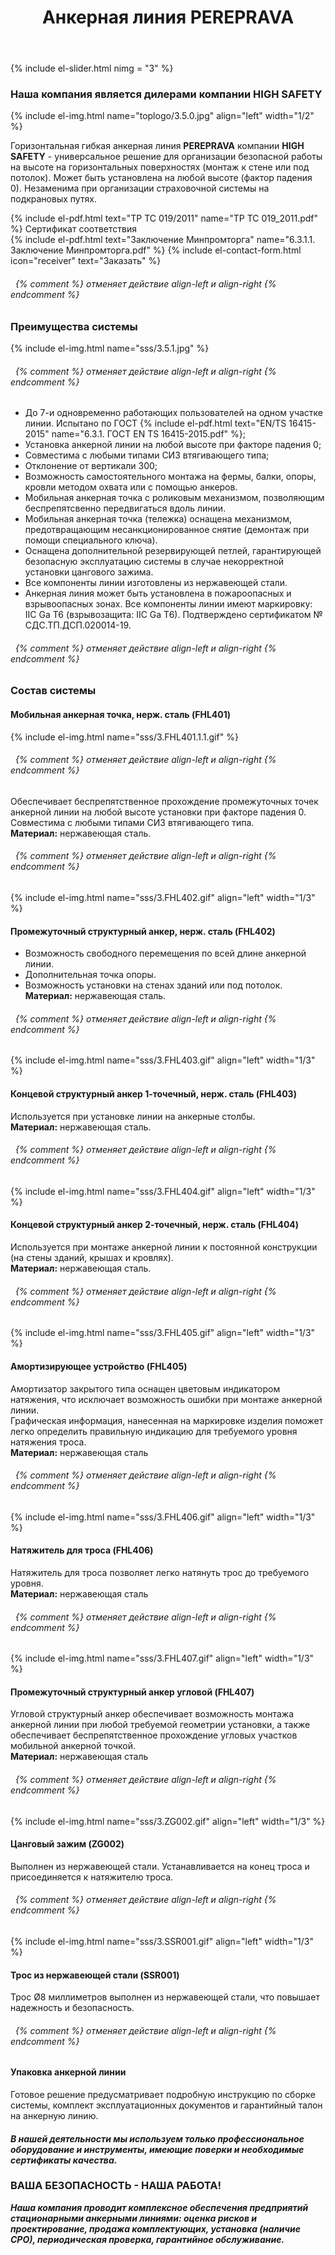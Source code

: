 ﻿---
title: Анкерная линия PEREPRAVA
cat: 3
sortid: 3.5
submenu: true
permalink: /анкерная-линия-PEREPRAVA
---

{% include el-slider.html  nimg = "3" %} 

### Наша компания является дилерами компании **HIGH SAFETY**
{% include el-img.html name="toplogo/3.5.0.jpg" align="left" width="1/2" %}

Горизонтальная гибкая анкерная линия **PEREPRAVA** компании **HIGH SAFETY** - универсальное решение для организации безопасной работы на высоте на горизонтальных поверхностях (монтаж к стене или под потолок). Может быть установлена на любой высоте (фактор падения 0). Незаменима при организации страховочной системы на подкрановых путях. 

{% include el-pdf.html text="TP TC 019/2011" name="TP TC 019_2011.pdf" %} Сертификат соответствия   
{% include el-pdf.html text="Заключение Минпромторга" name="6.3.1.1. Заключение Минпромторга.pdf" %}
{% include el-contact-form.html icon="receiver" text="Заказать" %}
###### &nbsp; {% comment %} отменяет действие align-left и align-right {% endcomment %} 

### **Преимущества системы**  
{% include el-img.html name="sss/3.5.1.jpg"  %}
###### &nbsp; {% comment %} отменяет действие align-left и align-right {% endcomment %} 

-	До 7-и одновременно работающих пользователей на одном участке линии. Испытано по ГОСТ {% include el-pdf.html text="EN/TS 16415-2015" name="6.3.1. ГОСТ EN TS 16415-2015.pdf" %};  
-	Установка анкерной линии на любой высоте при факторе падения 0;  
-	Совместима с любыми типами СИЗ втягивающего типа;  
-	Отклонение от вертикали 300;  
-	Возможность самостоятельного монтажа на фермы, балки, опоры, кровли методом охвата или с помощью анкеров.   
-	Мобильная анкерная точка с роликовым механизмом, позволяющим беспрепятсвенно передвигаться вдоль линии.   
-	Мобильная анкерная точка (тележка) оснащена механизмом, предотвращающим несанкционированное снятие (демонтаж при помощи специального ключа).   
-	Оснащена дополнительной резервирующей петлей, гарантирующей безопасную эксплуатацию системы в случае некорректной установки цангового зажима.   
-	Все компоненты линии изготовлены из нержавеющей стали.   
-	Анкерная линия может быть установлена в пожароопасных и взрывоопасных зонах. Все компоненты линии имеют маркировку: IIC Ga T6 (взрывозащита: IIC Ga T6). Подтверждено сертификатом № СДС.ТП.ДСП.020014-19.
###### &nbsp; {% comment %} отменяет действие align-left и align-right {% endcomment %}

### **Состав системы**
 
#### **Мобильная анкерная точка, нерж. сталь** (FHL401)
{% include el-img.html name="sss/3.FHL401.1.1.gif"  %}
###### &nbsp; {% comment %} отменяет действие align-left и align-right {% endcomment %}
Обеспечивает беспрепятственное прохождение промежуточных точек анкерной линии на любой высоте установки при факторе падения 0.  
Совместима с любыми типами СИЗ втягивающего типа.    
**Материал:** нержавеющая сталь.
###### &nbsp; {% comment %} отменяет действие align-left и align-right {% endcomment %}

{% include el-img.html name="sss/3.FHL402.gif" align="left" width="1/3" %}
#### **Промежуточный структурный анкер, нерж. сталь** (FHL402)
*  Возможность свободного перемещения по всей длине анкерной линии.  
*  Дополнительная точка опоры.  
*  Возможность установки на стенах зданий или под потолок.  
**Материал:** нержавеющая сталь.
###### &nbsp; {% comment %} отменяет действие align-left и align-right {% endcomment %}

{% include el-img.html name="sss/3.FHL403.gif" align="left" width="1/3" %}
#### **Концевой структурный анкер 1-точечный, нерж. сталь** (FHL403)
Используется при установке линии на анкерные столбы.   
**Материал:** нержавеющая сталь.
###### &nbsp; {% comment %} отменяет действие align-left и align-right {% endcomment %}
 
{% include el-img.html name="sss/3.FHL404.gif" align="left" width="1/3" %}
#### **Концевой структурный анкер 2-точечный, нерж. сталь** (FHL404)
Используется при монтаже анкерной линии к постоянной конструкции (на стены зданий, крышах и кровлях).  
**Материал:** нержавеющая сталь.
###### &nbsp; {% comment %} отменяет действие align-left и align-right {% endcomment %}
 
{% include el-img.html name="sss/3.FHL405.gif" align="left" width="1/3" %}
#### **Амортизирующее устройство** (FHL405)
Амортизатор закрытого типа оснащен цветовым индикатором натяжения, что исключает возможность ошибки при монтаже анкерной линии.  
Графическая информация, нанесенная на маркировке изделия поможет легко определить правильную индикацию для требуемого уровня натяжения троса.   
**Материал:** нержавеющая сталь
###### &nbsp; {% comment %} отменяет действие align-left и align-right {% endcomment %}
  
{% include el-img.html name="sss/3.FHL406.gif" align="left" width="1/3" %}
#### **Натяжитель для троса** (FHL406)
Натяжитель для троса позволяет легко натянуть трос до требуемого уровня.   
**Материал:** нержавеющая сталь
###### &nbsp; {% comment %} отменяет действие align-left и align-right {% endcomment %}
 
{% include el-img.html name="sss/3.FHL407.gif" align="left" width="1/3" %}
#### **Промежуточный структурный анкер угловой** (FHL407)
Угловой структурный анкер обеспечивает возможность монтажа анкерной линии при любой требуемой геометрии установки, а также обеспечивает беспрепятственное прохождение угловых участков мобильной анкерной точкой.   
**Материал:** нержавеющая сталь
###### &nbsp; {% comment %} отменяет действие align-left и align-right {% endcomment %}
   
{% include el-img.html name="sss/3.ZG002.gif" align="left" width="1/3" %}
#### **Цанговый зажим** (ZG002)
Выполнен из нержавеющей стали. Устанавливается на конец троса и присоединяется к натяжителю троса.
###### &nbsp; {% comment %} отменяет действие align-left и align-right {% endcomment %}
 
{% include el-img.html name="sss/3.SSR001.gif" align="left" width="1/3" %}
#### **Трос из нержавеющей стали** (SSR001)
Трос Ø8 миллиметров выполнен из нержавеющей стали, что повышает надежность и безопасность.
###### &nbsp; {% comment %} отменяет действие align-left и align-right {% endcomment %}
 
#### Упаковка анкерной линии
Готовое решение предусматривает подробную инструкцию по сборке системы, комплект эксплуатационных документов и гарантийный талон на анкерную линию.


#### ***В нашей деятельности мы используем только профессиональное оборудование и инструменты, имеющие поверки и необходимые сертификаты качества.***


### ВАША БЕЗОПАСНОСТЬ - НАША РАБОТА!

***Наша компания проводит комплексное обеспечения предприятий стационарными анкерными линиями: оценка рисков и проектирование, продажа комплектующих, установка (наличие СРО), периодическая проверка, гарантийное обслуживание.***

